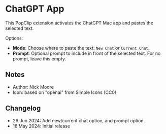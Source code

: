 # ChatGPT App

This PopClip extension activates the ChatGPT Mac app and pastes the selected text.

Options:

- **Mode**: Choose where to paste the text: `New Chat` or `Current
Chat`.
- **Prompt**: Optional prompt to include in front of the selected text. For no prompt, leave this empty.

## Notes

- Author: Nick Moore
- Icon: based on "openai" from Simple Icons (CC0)

## Changelog

- 26 Jun 2024: Add new/current chat option, and prompt option
- 16 May 2024: Initial release

